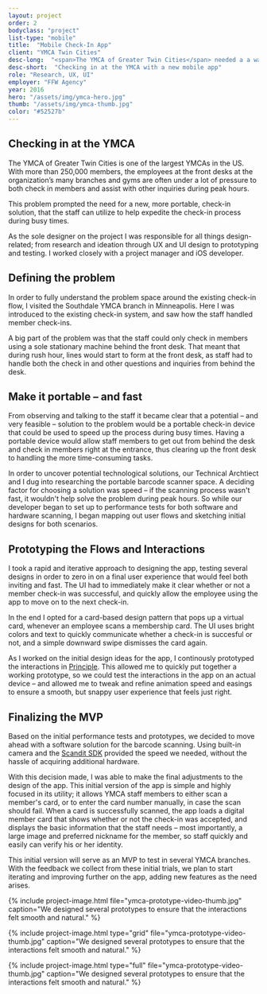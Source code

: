 ```yaml
---
layout: project
order: 2
bodyclass: "project"
list-type: "mobile"
title:  "Mobile Check-In App"
client: "YMCA Twin Cities"
desc-long:  "<span>The YMCA of Greater Twin Cities</span> needed a a way to expedite the member check-in process at their gyms and branches during peak hours. So we built an new iOS app that allows employees to scan membership cards on the fly."
desc-short:  "Checking in at the YMCA with a new mobile app"
role: "Research, UX, UI"
employer: "FFW Agency"
year: 2016
hero: "/assets/img/ymca-hero.jpg"
thumb: "/assets/img/ymca-thumb.jpg"
color: "#52527b"
---
```


Checking in at the YMCA
-----------------------
The YMCA of Greater Twin Cities is one of the largest YMCAs in the US. With more than 250,000 members, the employees at the front desks at the organization’s many branches and gyms are often under a lot of pressure to both check in members and assist with other inquiries during peak hours.

This problem prompted the need for a new, more portable, check-in solution, that the staff can utilize to help expedite the check-in process during busy times.

As the sole designer on the project I was responsible for all things design-related; from research and ideation through UX and UI design to prototyping and testing. I worked closely with a project manager and iOS developer.

Defining the problem
--------------------
In order to fully understand the problem space around the existing check-in flow, I visited the Southdale YMCA branch in Minneapolis. Here I was introduced to the existing check-in system, and saw how the staff handled member check-ins.

A big part of the problem was that the staff could only check in members using a sole stationary machine behind the front desk. That meant that during rush hour, lines would start to form at the front desk, as staff had to handle both the check in and other questions and inquiries from behind the desk.

Make it portable – and fast
---------------------------
From observing and talking to the staff it became clear that a potential – and very feasible – solution to the problem would be a portable check-in device that could be used to speed up the process during busy times. Having a portable device would allow staff members to get out from behind the desk and check in members right at the entrance, thus clearing up the front desk to handling the more time-consuming tasks.

In order to uncover potential technological solutions, our Technical Archtiect and I dug into researching the portable barcode scanner space. A deciding factor for choosing a solution was speed – if the scanning process wasn't fast, it wouldn't help solve the problem during peak hours. So while our developer began to set up to performance tests for both software and hardware scanning, I began mapping out user flows and sketching initial designs for both scenarios.

Prototyping the Flows and Interactions
--------------------------------------
I took a rapid and iterative approach to designing the app, testing several designs in order to zero in on a final user experience that would feel both inviting and fast. The UI had to immediately make it clear whether or not a member check-in was successful, and quickly allow the employee using the app to move on to the next check-in.

In the end I opted for a card-based design pattern that pops up a virtual card, whenever an employee scans a membership card. The UI uses bright colors and text to quickly communicate whether a check-in is succesful or not, and a simple downward swipe dismisses the card again.

As I worked on the initial design ideas for the app, I continously prototyped the interactions in [Principle](http://principleformac.com/). This allowed me to quickly put together a working prototype, so we could test the interactions in the app on an actual device – and allowed me to tweak and refine animation speed and easings to ensure a smooth, but snappy user experience that feels just right.

Finalizing the MVP
------------------
Based on the initial performance tests and prototypes, we decided to move ahead with a software solution for the barcode scanning. Using built-in camera and the [Scandit SDK](http://www.scandit.com/) provided the speed we needed, without the hassle of acquiring additional hardware.

With this decision made, I was able to make the final adjustments to the design of the app. This initial version of the app is simple and highly focused in its utility; it allows YMCA staff members to either scan a member's card, or to enter the card number manually, in case the scan should fail. When a card is successfully scanned, the app loads a digital member card that shows whether or not the check-in was accepted, and displays the basic information that the staff needs – most importantly, a large image and preferred nickname for the member, so staff quickly and easily can verify his or her identity.

This initial version will serve as an MVP to test in several YMCA branches. With the feedback we collect from these initial trials, we plan to start iterating and improving further on the app, adding new features as the need arises.

{% include project-image.html file="ymca-prototype-video-thumb.jpg" caption="We designed several prototypes to ensure that the interactions felt smooth and natural." %}


{% include project-image.html type="grid" file="ymca-prototype-video-thumb.jpg" caption="We designed several prototypes to ensure that the interactions felt smooth and natural." %}

{% include project-image.html type="full" file="ymca-prototype-video-thumb.jpg" caption="We designed several prototypes to ensure that the interactions felt smooth and natural." %}
